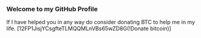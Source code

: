 ### Welcome to my GitHub Profile
If I have helped you in any way do consider donating BTC to help me in my life.  [12FP1JisjYCsgfteTLMQQMLnVBs65wZD8G(!Donate bitcoin)]
